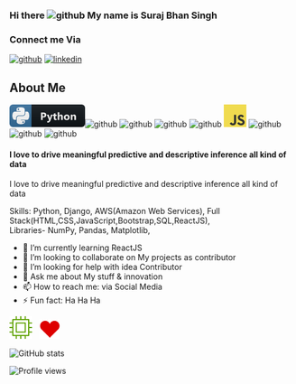 ### Hi there <img src='https://github.com/TheDudeThatCode/TheDudeThatCode/blob/master/Assets/Hi.gif' alt='github' height='40'>  My name is Suraj Bhan Singh

### Connect me Via

[<img src='https://cdn.jsdelivr.net/npm/simple-icons@3.0.1/icons/github.svg' alt='github' height='40'>](https://github.com/SurajBhanSingh5)  [<img src='https://cdn.jsdelivr.net/npm/simple-icons@3.0.1/icons/linkedin.svg' alt='linkedin' height='40'>](https://www.linkedin.com/in/suraj-bhan-singh-966216164)


## About Me 

<img src='https://raw.githubusercontent.com/8bithemant/8bithemant/master/svg/dev/languages/python.svg' alt='github' height='40'><img src='https://www.djangoproject.com/m/img/logos/django-logo-negative.png' alt='github' height='40'>
<img src='https://upload.wikimedia.org/wikipedia/commons/thumb/9/93/Amazon_Web_Services_Logo.svg/1200px-Amazon_Web_Services_Logo.svg.png' alt='github' height='40'>
 <img src='https://ensocore.com/media/61/reactjs-logo-sticker%20%281%29.jpg' alt='github' height='40'>
   <img src='https://i.pinimg.com/originals/52/2e/6b/522e6bc1a11d1726a35f81cbd979395f.jpg' alt='github' height='40'>
<img src='https://raw.githubusercontent.com/github/explore/80688e429a7d4ef2fca1e82350fe8e3517d3494d/topics/javascript/javascript.png' alt='github' height='40'>
<img src='https://upload.wikimedia.org/wikipedia/commons/thumb/b/b2/Bootstrap_logo.svg/1200px-Bootstrap_logo.svg.png' alt='github' height='40'>
<img src='https://john-dugan.com/wp-content/uploads/2014/10/jquery-logo-blue.png' alt='github' height='40'>
<img src='https://upload.wikimedia.org/wikipedia/commons/1/18/ISO_C%2B%2B_Logo.svg' alt='github' height='40'>

#### I love to drive meaningful predictive and descriptive inference all kind of data
I love to drive meaningful predictive and descriptive inference all kind of data

Skills:  Python,  Django, AWS(Amazon Web Services),   Full Stack(HTML,CSS,JavaScript,Bootstrap,SQL,ReactJS),   
Libraries-  NumPy, Pandas, Matplotlib,

- 🌱 I’m currently learning ReactJS 
- 👯 I’m looking to collaborate on My projects as contributor  
- 🤔 I’m looking for help with idea Contributor  
- 💬 Ask me about My stuff & innovation  
- 📫 How to reach me: via Social Media  
- ⚡ Fun fact: Ha Ha Ha  




<a href='https://docs.github.com/en/developers'><img src='https://raw.githubusercontent.com/acervenky/animated-github-badges/master/assets/devbadge.gif' width='40' height='40'></a> <a href='https://docs.github.com/en/github/supporting-the-open-source-community-with-github-sponsors'><img src='https://raw.githubusercontent.com/acervenky/animated-github-badges/master/assets/sponsorbadge.gif' width='35' height='35'></a> 

![GitHub stats](https://github-readme-stats.vercel.app/api?username=SurajBhanSingh5&show_icons=true)  

![Profile views](https://gpvc.arturio.dev/SurajBhanSingh5)

